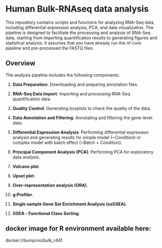 # Human Bulk-RNAseq data analysis

This repository contains scripts and functions for analyzing RNA-Seq data, including differential expression analysis, PCA, and data visualization. The pipeline is designed to facilitate the processing and analysis of RNA-Seq data, starting from importing quantification results to generating figures and statistical analysis. 
It assumes that you have already run the nf-core pipeline and pre-processed the FASTQ files.

## Overview

The analysis pipeline includes the following components:

1. **Data Preparation**: Downloading and preparing annotation files.

2. **RNA-Seq Data Import**: Importing and processing RNA-Seq quantification data.

3. **Quality Control**: Generating boxplots to check the quality of the data.

4. **Data Annotation and Filtering**: Annotating and filtering the gene-level data.

5. **Differential Expression Analysis**: Performing differential expression analysis and generating results for simple model (~Condition) or complex model with batch effect (~Batch + Condition).

6. **Principal Component Analysis (PCA)**: Performing PCA for exploratory data analysis.

7. **Volcano plot**.

8. **Upset plot**.

9. **Over-representation analysis (ORA)**.

10. **g:Profiler**.

11. **Single sample Gene Set Enrichment Analysis (ssGSEA)**.

12. **GSEA - Functional Class Sorting**.

## docker image for R environment available here:

docker://bumproo/bulk_r441
